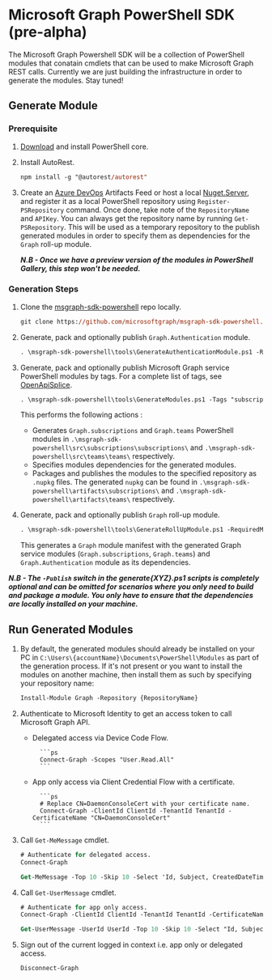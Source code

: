 # Microsoft Graph PowerShell SDK (pre-alpha)
The Microsoft Graph Powershell SDK will be a collection of PowerShell modules that conatain cmdlets that can be used to make Microsoft Graph REST calls.  Currently we are just building the infrastructure in order to generate the modules.  Stay tuned!

## Generate Module

### Prerequisite

1. [Download](https://github.com/PowerShell/PowerShell/releases/tag/v6.2.2) and install PowerShell core.

2. Install AutoRest.

    ```ps
    npm install -g "@autorest/autorest"
    ```

3. Create an [Azure DevOps](https://docs.microsoft.com/en-us/azure/devops/artifacts/tutorials/private-powershell-library?view=azure-devops) Artifacts Feed or host a local [Nuget.Server](https://docs.microsoft.com/en-us/nuget/hosting-packages/nuget-server), and register it as a local PowerShell repository using `Register-PSRepository` command. Once done, take note of the `RepositoryName` and `APIKey`. You can always get the repository name by running `Get-PSRepository`.
    This will be used as a temporary repository to the publish generated modules in order to specify them as dependencies for the `Graph` roll-up module.

    ***N.B - Once we have a preview version of the modules in PowerShell Gallery, this step won't be needed.***

### Generation Steps

1. Clone the [msgraph-sdk-powershell](https://github.com/microsoftgraph/msgraph-sdk-powershell) repo locally.

    ```ps
    git clone https://github.com/microsoftgraph/msgraph-sdk-powershell.git -b dev
    ```

2. Generate, pack and optionally publish `Graph.Authentication` module.

    ```ps
    . \msgraph-sdk-powershell\tools\GenerateAuthenticationModule.ps1 -RepositoryName {RepositoryName} -RepositoryApiKey {APIKey} -ModuleVersion {ModuleVersion} -Publish
    ```

3. Generate, pack and optionally publish Microsoft Graph service PowerShell modules by tags. For a complete list of tags, see [OpenApiSplice](https://github.com/microsoftgraph/msgraph-openapi-introspection).

    ```ps
    . \msgraph-sdk-powershell\tools\GenerateModules.ps1 -Tags "subscriptions", "teams" -RepositoryName {RepositoryName} -RepositoryApiKey {APIKey} -ModuleVersion {ModuleVersion} -Publish
    ```

    This performs the following actions :
    - Generates `Graph.subscriptions` and `Graph.teams` PowerShell modules in `.\msgraph-sdk-powershell\src\subscriptions\subscriptions\` and `.\msgraph-sdk-powershell\src\teams\teams\` respectively.
    - Specifies modules dependencies for the generated modules.
    - Packages and publishes the modules to the specified repository as `.nupkg` files. The generated `nupkg` can be found in `.\msgraph-sdk-powershell\artifacts\subscriptions\` and `.\msgraph-sdk-powershell\artifacts\teams\` respectively.

4. Generate, pack and optionally publish `Graph` roll-up module.

    ```ps
    . \msgraph-sdk-powershell\tools\GenerateRollUpModule.ps1 -RequiredModules "Authentication", "Subscriptions", "Teams" -RepositoryName {RepositoryName} -RepositoryApiKey {APIKey} -ModuleVersion {ModuleVersion} -Publish
    ```

    This generates a `Graph` module manifest with the generated Graph service modules (`Graph.subscriptions`, `Graph.teams`) and `Graph.Authentication` module as its dependencies.

***N.B - The `-Publish` switch in the generate{XYZ}.ps1 scripts is completely optional and can be omitted for scenarios where you only need to build and package a module. You only have to ensure that the dependencies are locally installed on your machine.***

## Run Generated Modules

1. By default, the generated modules should already be installed on your PC in `C:\Users\{accountName}\Documents\PowerShell\Modules` as part of the generation process. If it's not present or you want to install the modules on another machine, then install them as such by specifying your repository name:

    ```ps
    Install-Module Graph -Repository {RepositoryName}
    ```

2. Authenticate to Microsoft Identity to get an access token to call Microsoft Graph API.
    - Delegated access via Device Code Flow.

            ```ps
            Connect-Graph -Scopes "User.Read.All"
            ```

    - App only access via Client Credential Flow with a certificate.

            ```ps
            # Replace CN=DaemonConsoleCert with your certificate name.
            Connect-Graph -ClientId ClientId -TenantId TenantId -CertificateName "CN=DaemonConsoleCert"
            ```

3. Call `Get-MeMessage` cmdlet.

    ```ps
    # Authenticate for delegated access.
    Connect-Graph

    Get-MeMessage -Top 10 -Skip 10 -Select 'Id, Subject, CreatedDateTime' | Format-Table CreatedDateTime, Subject, Id
    ```

4. Call `Get-UserMessage` cmdlet.

    ```ps
    # Authenticate for app only access.
    Connect-Graph -ClientId ClientId -TenantId TenantId -CertificateName CertificateName

    Get-UserMessage -UserId UserId -Top 10 -Skip 10 -Select "Id, Subject, CreatedDateTime" | Format-Table CreatedDateTime, Subject, Id
    ```

5. Sign out of the current logged in context i.e. app only or delegated access.

    ```ps
    Disconnect-Graph
    ```
